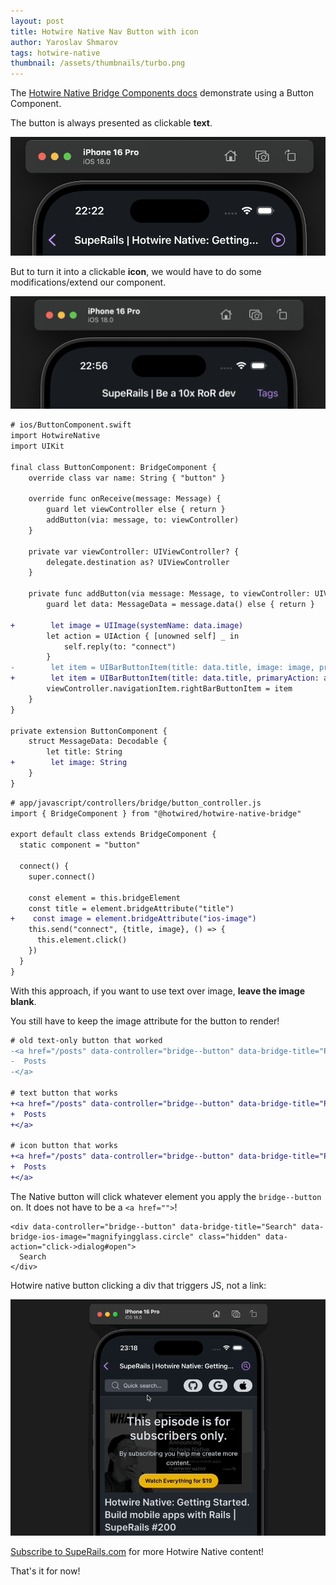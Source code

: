 ```yaml
---
layout: post
title: Hotwire Native Nav Button with icon
author: Yaroslav Shmarov
tags: hotwire-native
thumbnail: /assets/thumbnails/turbo.png
---
```


The [Hotwire Native Bridge Components docs](https://native.hotwired.dev/ios/bridge-components) demonstrate using a Button Component.

The button is always presented as clickable **text**.

![hotwire-native-button-icon](/assets/images/hotwire-native-button-icon.png)

But to turn it into a clickable **icon**, we would have to do some modifications/extend our component.

![hotwire-native-button-text](/assets/images/hotwire-native-button-text.png)

```diff
# ios/ButtonComponent.swift
import HotwireNative
import UIKit

final class ButtonComponent: BridgeComponent {
    override class var name: String { "button" }

    override func onReceive(message: Message) {
        guard let viewController else { return }
        addButton(via: message, to: viewController)
    }

    private var viewController: UIViewController? {
        delegate.destination as? UIViewController
    }

    private func addButton(via message: Message, to viewController: UIViewController) {
        guard let data: MessageData = message.data() else { return }

+        let image = UIImage(systemName: data.image)
        let action = UIAction { [unowned self] _ in
            self.reply(to: "connect")
        }
-        let item = UIBarButtonItem(title: data.title, image: image, primaryAction: action)
+        let item = UIBarButtonItem(title: data.title, primaryAction: action)
        viewController.navigationItem.rightBarButtonItem = item
    }
}

private extension ButtonComponent {
    struct MessageData: Decodable {
        let title: String
+        let image: String
    }
}
```

```diff
# app/javascript/controllers/bridge/button_controller.js
import { BridgeComponent } from "@hotwired/hotwire-native-bridge"

export default class extends BridgeComponent {
  static component = "button"

  connect() {
    super.connect()

    const element = this.bridgeElement
    const title = element.bridgeAttribute("title")
+    const image = element.bridgeAttribute("ios-image")
    this.send("connect", {title, image}, () => {
      this.element.click()
    })
  }
}
```

With this approach, if you want to use text over image, **leave the image blank**.

You still have to keep the image attribute for the button to render!

```diff
# old text-only button that worked
-<a href="/posts" data-controller="bridge--button" data-bridge-title="Posts" class="hidden">
-  Posts
-</a>

# text button that works
+<a href="/posts" data-controller="bridge--button" data-bridge-title="Posts" data-bridge-ios-image="" class="hidden">
+  Posts
+</a>

# icon button that works
+<a href="/posts" data-controller="bridge--button" data-bridge-title="Posts" data-bridge-ios-image="play.circle" class="hidden">
+  Posts
+</a>
```

The Native button will click whatever element you apply the `bridge--button` on. It does not have to be a `<a href="">`!

```
<div data-controller="bridge--button" data-bridge-title="Search" data-bridge-ios-image="magnifyingglass.circle" class="hidden" data-action="click->dialog#open">
  Search
</div>
```

Hotwire native button clicking a div that triggers JS, not a link:

![Hotwire native button clicking a div that triggers JS, not a link](/assets/images/hotwire-native-btn.gif)

[Subscribe to SupeRails.com](https://superails.com/pricing) for more Hotwire Native content!

That's it for now!
